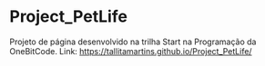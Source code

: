 # Project_PetLife
Projeto de página desenvolvido na trilha Start na Programação da OneBitCode.
Link: https://tallitamartins.github.io/Project_PetLife/
